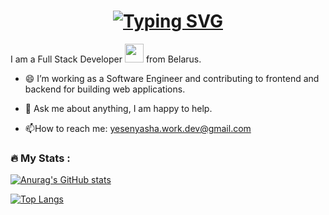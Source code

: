 <!--
**HannaPleshko/HannaPleshko** is a ✨ _special_ ✨ repository because its `README.md` (this file) appears on your GitHub profile.

Here are some ideas to get you started:

- 🔭 I’m currently working on ...
- 🌱 I’m currently learning ...
- 👯 I’m looking to collaborate on ...
- 🤔 I’m looking for help with ...
- 💬 Ask me about ...
- 📫 How to reach me: ...
- 😄 Pronouns: ...
- ⚡ Fun fact: ...
-->
<h1 align="center"><a href="https://git.io/typing-svg"><img src="https://readme-typing-svg.demolab.com?font=Fira+Code&size=24&pause=1000&color=000000&width=435&lines=Hi+there%2C+I'm+Hanna" alt="Typing SVG" /></a> 
</h1>  
  
 I am a Full Stack Developer <img src="https://media.giphy.com/media/WUlplcMpOCEmTGBtBW/giphy.gif" width="30"> from Belarus.  
 - 😄 I’m working as a Software Engineer and contributing to frontend and backend for building web applications.

- 💬 Ask me about anything, I am happy to help.

- :mailbox:How to reach me: yesenyasha.work.dev@gmail.com

   
   
### :fire: My Stats :

[![Anurag's GitHub stats](https://github-readme-stats.vercel.app/api?username=HannaPleshko)](https://github.com/anuraghazra/github-readme-stats)


[![Top Langs](https://github-readme-stats.vercel.app/api/top-langs/?username=HannaPleshko&layout=compact)](https://github.com/anuraghazra/github-readme-stats)
